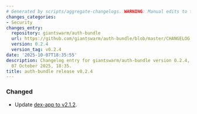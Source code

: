 ```yaml
---
# Generated by scripts/aggregate-changelogs. WARNING: Manual edits to this files will be overwritten.
changes_categories:
- Security
changes_entry:
  repository: giantswarm/auth-bundle
  url: https://github.com/giantswarm/auth-bundle/blob/master/CHANGELOG.md#024---2025-10-07
  version: 0.2.4
  version_tag: v0.2.4
date: '2025-10-07T18:35:55'
description: Changelog entry for giantswarm/auth-bundle version 0.2.4, published on
  07 October 2025, 18:35.
title: auth-bundle release v0.2.4
---
```


### Changed
- Update [dex-app to v2.1.2](https://github.com/giantswarm/dex-app/releases/tag/v2.1.2).
